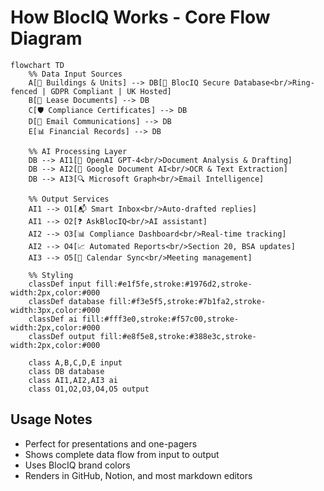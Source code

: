 # How BlocIQ Works - Core Flow Diagram

```mermaid
flowchart TD
    %% Data Input Sources
    A[🏢 Buildings & Units] --> DB[🔐 BlocIQ Secure Database<br/>Ring-fenced | GDPR Compliant | UK Hosted]
    B[📄 Lease Documents] --> DB
    C[🛡️ Compliance Certificates] --> DB
    D[📧 Email Communications] --> DB
    E[📊 Financial Records] --> DB
    
    %% AI Processing Layer
    DB --> AI1[🤖 OpenAI GPT-4<br/>Document Analysis & Drafting]
    DB --> AI2[📄 Google Document AI<br/>OCR & Text Extraction]
    DB --> AI3[🔍 Microsoft Graph<br/>Email Intelligence]
    
    %% Output Services
    AI1 --> O1[📬 Smart Inbox<br/>Auto-drafted replies]
    AI1 --> O2[❓ AskBlocIQ<br/>AI assistant]
    AI2 --> O3[📊 Compliance Dashboard<br/>Real-time tracking]
    AI2 --> O4[📈 Automated Reports<br/>Section 20, BSA updates]
    AI3 --> O5[📅 Calendar Sync<br/>Meeting management]
    
    %% Styling
    classDef input fill:#e1f5fe,stroke:#1976d2,stroke-width:2px,color:#000
    classDef database fill:#f3e5f5,stroke:#7b1fa2,stroke-width:3px,color:#000
    classDef ai fill:#fff3e0,stroke:#f57c00,stroke-width:2px,color:#000
    classDef output fill:#e8f5e8,stroke:#388e3c,stroke-width:2px,color:#000
    
    class A,B,C,D,E input
    class DB database
    class AI1,AI2,AI3 ai
    class O1,O2,O3,O4,O5 output
```

## Usage Notes
- Perfect for presentations and one-pagers
- Shows complete data flow from input to output
- Uses BlocIQ brand colors
- Renders in GitHub, Notion, and most markdown editors
